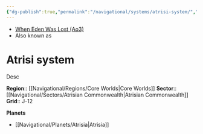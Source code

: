 ```yaml
---
{"dg-publish":true,"permalink":"/navigational/systems/atrisi-system/","tags":["map","system","unfinished","gijurun"],"dgHomeLink":false,"noteIcon":"saber1"}
---
```


- [When Eden Was Lost (Ao3)](https://archiveofourown.org/works/19334440/chapters/45992584)
- Also known as 

# Atrisi system
Desc

**Region**::  [[Navigational/Regions/Core Worlds\|Core Worlds]]
**Sector**::  [[Navigational/Sectors/Atrisian Commonwealth\|Atrisian Commonwealth]]
**Grid**::  J-12

**Planets**
- [[Navigational/Planets/Atrisia\|Atrisia]]